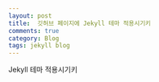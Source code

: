 ```yaml
---
layout: post
title:  깃허브 페이지에 Jekyll 테마 적용시기키
comments: true
category: Blog
tags: jekyll blog
---
```


Jekyll 테마 적용시기키
